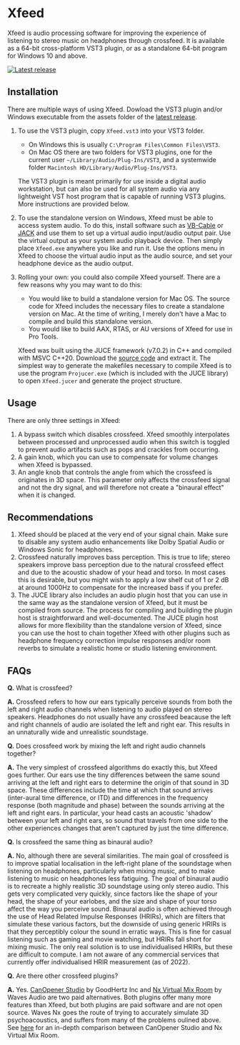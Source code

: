 # Xfeed
Xfeed is audio processing software for improving the experience of listening to stereo music on headphones through crossfeed. It is available as a 64-bit cross-platform VST3 plugin, or as a standalone 64-bit program for Windows 10 and above. 

[![Latest release][release-img]][release-url]

## Installation
There are multiple ways of using Xfeed. Dowload the VST3 plugin and/or Windows executable from the assets folder of the [latest release](https://github.com/abhinavnatarajan/Xfeed/releases/latest/).
1. To use the VST3 plugin, copy `Xfeed.vst3` into your VST3 folder.

    * On Windows this is usually `C:\Program Files\Common Files\VST3`.
    * On Mac OS there are two folders for VST3 plugins, one for the current user `~/Library/Audio/Plug-Ins/VST3`, and a systemwide folder `Macintosh HD/Library/Audio/Plug-Ins/VST3`.

   The VST3 plugin is meant primarily for use inside a digital audio workstation, but can also be used for all system audio via any lightweight VST host program that is capable of running VST3 plugins. More instructions are provided below. 

2. To use the standalone version on Windows, Xfeed must be able to access system audio. To do this, install software such as [VB-Cable](https://vb-audio.com/Cable/index.htm) or [JACK](https://jackaudio.org/) and use them to set up a virtual audio input/audio output pair. Use the virtual output as your system audio playback device. Then simply place `Xfeed.exe` anywhere you like and run it. Use the options menu in Xfeed to choose the virtual audio input as the audio source, and set your headphone device as the audio output. 

3. Rolling your own: you could also compile Xfeed yourself. There are a few reasons why you may want to do this:

    * You would like to build a standalone version for Mac OS. The source code for Xfeed includes the necessary files to create a standalone version on Mac. At the time of writing, I merely don't have a Mac to compile and build this standalone version.
    * You would like to build AAX, RTAS, or AU versions of Xfeed for use in Pro Tools. 

   Xfeed was built using the JUCE framework (v7.0.2) in C++ and compiled with MSVC C++20. Download the [source code](https://github.com/abhinavnatarajan/Xfeed/releases/latest/) and extract it. The simplest way to generate the makefiles necessary to compile Xfeed is to use the program `Projucer.exe` (which is included with the JUCE library) to open `Xfeed.jucer` and generate the project structure. 

## Usage
There are only three settings in Xfeed:
1. A bypass switch which disables crossfeed. Xfeed smoothly interpolates between processed and unprocessed audio when this switch is toggled to prevent audio artifacts such as pops and crackles from occurring.
1. A gain knob, which you can use to compensate for volume changes when Xfeed is bypassed. 
1. An angle knob that controls the angle from which the crossfeed is originates in 3D space. This parameter only affects the crossfeed signal and not the dry signal, and will therefore not create a "binaural effect" when it is changed. 

## Recommendations
1. Xfeed should be placed at the very end of your signal chain. Make sure to disable any system audio enhancements like Dolby Spatial Audio or Windows Sonic for headphones. 
2. Crossfeed naturally improves bass perception. This is true to life; stereo speakers improve bass perception due to the natural crossfeed effect and due to the acoustic shadow of your head and torso. In most cases this is desirable, but you might wish to apply a low shelf cut of 1 or 2 dB at around 1000Hz to compensate for the increased bass if you prefer. 
3. The JUCE library also includes an audio plugin host that you can use in the same way as the standalone version of Xfeed, but it must be compiled from source. The process for compiling and building the plugin host is straightforward and well-documented. The JUCE plugin host allows for more flexibility than the standalone version of Xfeed, since you can use the host to chain together Xfeed with other plugins such as headphone frequency correction impulse responses and/or room reverbs to simulate a realistic home or studio listening environment. 


## FAQs
**Q.** What is crossfeed?

**A.** Crossfeed refers to how our ears typically perceive sounds from both the left and right audio channels when listening to audio played on stereo speakers. Headphones do not usually have any crossfeed beacause the left and right channels of audio are isolated the left and right ear. This results in an unnaturally wide and unrealistic soundstage. 


**Q.** Does crossfeed work by mixing the left and right audio channels together? 

**A.** The very simplest of crossfeed algorithms do exactly this, but Xfeed goes further. Our ears use the tiny differences between the same sound arriving at the left and right ears to determine the origin of that sound in 3D space. These differences include the time at which that sound arrives (inter-aural time difference, or ITD) and differences in the frequency response (both magnitude and phase) between the sounds arriving at the left and right ears. In particular, your head casts an acoustic 'shadow' between your left and right ears, so sound that travels from one side to the other experiences changes that aren't captured by just the time difference. 


**Q.** Is crossfeed the same thing as binaural audio?

**A.** No, although there are several similarities. The main goal of crossfeed is to improve spatial localisation in the left-right plane of the soundstage when listening on headphones, particularly when mixing music, and to make listening to music on headphones less fatiguing. The goal of binaural audio is to recreate a highly realistic 3D soundstage using only stereo audio. This gets very complicated very quickly, since factors like the shape of your head, the shape of your earlobes, and the size and shape of your torso affect the way you perceive sound. Binaural audio is often achieved through the use of Head Related Impulse Responses (HRIRs), which are filters that simulate these various factors, but the downside of using generic HRIRs is that they perceptibly colour the sound in erratic ways. This is fine for casual listening such as gaming and movie watching, but HRIRs fall short for mixing music. The only real solution is to use individualised HRIRs, but these are difficult to compute. I am not aware of any commercial services that currently offer individualised HRIR measurement (as of 2022).


**Q.** Are there other crossfeed plugins?

**A.** Yes. [CanOpener Studio](https://goodhertz.com/canopener-studio/) by GoodHertz Inc and [Nx Virtual Mix Room](https://www.waves.com/plugins/nx#introducing-nx-virtual-mix-room) by Waves Audio are two paid alternatives. Both plugins offer many more features than Xfeed, but both plugins are paid software and are not open source. Waves Nx goes the route of trying to accurately simulate 3D psychoacoustics, and suffers from many of the problems oulined above. See [here](https://goodhertz.com/tonal/canopener-vs-nx/) for an in-depth comparison between CanOpener Studio and Nx Virtual Mix Room. 

[//]: # (Add donation link)

[release-img]: https://img.shields.io/github/v/release/abhinavnatarajan/Xfeed?display_name=tag&logo=SemVer&sort=semver
[release-url]: https://github.com/abhinavnatarajan/Xfeed/releases

